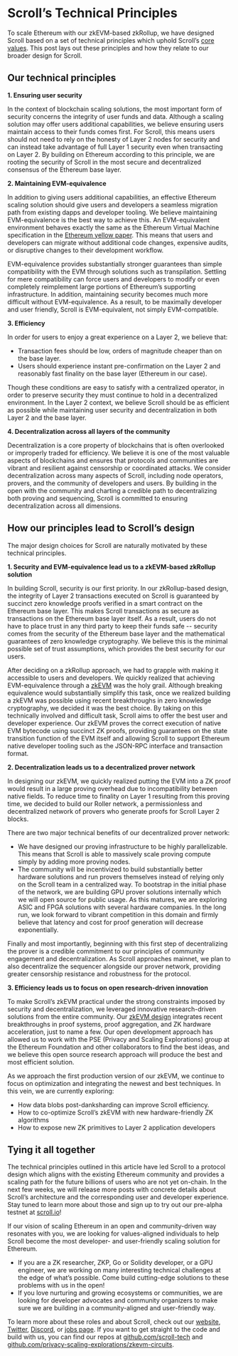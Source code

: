 # Scroll’s Technical Principles

To scale Ethereum with our zkEVM-based zkRollup, we have designed Scroll based on a set of technical principles which uphold Scroll’s [core values](https://mirror.xyz/scroll.eth/EYn7ODhQAnNWABwWcu5xZLts_wEXTZAEWyTgExGS1DA). This post lays out these principles and how they relate to our broader design for Scroll.

## **Our technical principles**

**1\. Ensuring user security**

In the context of blockchain scaling solutions, the most important form of security concerns the integrity of user funds and data. Although a scaling solution may offer users additional capabilities, we believe ensuring users maintain access to their funds comes first. For Scroll, this means users should not need to rely on the honesty of Layer 2 nodes for security and can instead take advantage of full Layer 1 security even when transacting on Layer 2. By building on Ethereum according to this principle, we are rooting the security of Scroll in the most secure and decentralized consensus of the Ethereum base layer.

**2\. Maintaining EVM-equivalence**

In addition to giving users additional capabilities, an effective Ethereum scaling solution should give users and developers a seamless migration path from existing dapps and developer tooling. We believe maintaining EVM-equivalence is the best way to achieve this. An EVM-equivalent environment behaves exactly the same as the Ethereum Virtual Machine specification in the [Ethereum yellow paper](https://ethereum.github.io/yellowpaper/paper.pdf). This means that users and developers can migrate without additional code changes, expensive audits, or disruptive changes to their development workflow.

EVM-equivalence provides substantially stronger guarantees than simple compatibility with the EVM through solutions such as transpilation. Settling for mere compatibility can force users and developers to modify or even completely reimplement large portions of Ethereum’s supporting infrastructure. In addition, maintaining security becomes much more difficult without EVM-equivalence. As a result, to be maximally developer and user friendly, Scroll is EVM-equivalent, not simply EVM-compatible.

**3\. Efficiency**

In order for users to enjoy a great experience on a Layer 2, we believe that:

- Transaction fees should be low, orders of magnitude cheaper than on the base layer.
- Users should experience instant pre-confirmation on the Layer 2 and reasonably fast finality on the base layer (Ethereum in our case).

Though these conditions are easy to satisfy with a centralized operator, in order to preserve security they must continue to hold in a decentralized environment. In the Layer 2 context, we believe Scroll should be as efficient as possible while maintaining user security and decentralization in both Layer 2 and the base layer.

**4\. Decentralization across all layers of the community**

Decentralization is a core property of blockchains that is often overlooked or improperly traded for efficiency. We believe it is one of the most valuable aspects of blockchains and ensures that protocols and communities are vibrant and resilient against censorship or coordinated attacks. We consider decentralization across many aspects of Scroll, including node operators, provers, and the community of developers and users. By building in the open with the community and charting a credible path to decentralizing both proving and sequencing, Scroll is committed to ensuring decentralization across all dimensions.

## **How our principles lead to Scroll’s design**

The major design choices for Scroll are naturally motivated by these technical principles.

**1\. Security and EVM-equivalence lead us to a zkEVM-based zkRollup solution**

In building Scroll, security is our first priority. In our zkRollup-based design, the integrity of Layer 2 transactions executed on Scroll is guaranteed by succinct zero knowledge proofs verified in a smart contract on the Ethereum base layer. This makes Scroll transactions as secure as transactions on the Ethereum base layer itself. As a result, users do not have to place trust in any third party to keep their funds safe -- security comes from the security of the Ethereum base layer and the mathematical guarantees of zero knowledge cryptography. We believe this is the minimal possible set of trust assumptions, which provides the best security for our users.

After deciding on a zkRollup approach, we had to grapple with making it accessible to users and developers. We quickly realized that achieving EVM-equivalence through a [zkEVM](https://scroll.io/blog/zkEVM) was the holy grail. Although breaking equivalence would substantially simplify this task, once we realized building a zkEVM was possible using recent breakthroughs in zero knowledge cryptography, we decided it was the best choice. By taking on this technically involved and difficult task, Scroll aims to offer the best user and developer experience. Our zkEVM proves the correct execution of native EVM bytecode using succinct ZK proofs, providing guarantees on the state transition function of the EVM itself and allowing Scroll to support Ethereum native developer tooling such as the JSON-RPC interface and transaction format.

**2\. Decentralization leads us to a decentralized prover network**

In designing our zkEVM, we quickly realized putting the EVM into a ZK proof would result in a large proving overhead due to incompatibility between native fields. To reduce time to finality on Layer 1 resulting from this proving time, we decided to build our Roller network, a permissionless and decentralized network of provers who generate proofs for Scroll Layer 2 blocks.

There are two major technical benefits of our decentralized prover network:

- We have designed our proving infrastructure to be highly parallelizable. This means that Scroll is able to massively scale proving compute simply by adding more proving nodes.
- The community will be incentivized to build substantially better hardware solutions and run provers themselves instead of relying only on the Scroll team in a centralized way. To bootstrap in the initial phase of the network, we are building GPU prover solutions internally which we will open source for public usage. As this matures, we are exploring ASIC and FPGA solutions with several hardware companies. In the long run, we look forward to vibrant competition in this domain and firmly believe that latency and cost for proof generation will decrease exponentially.

Finally and most importantly, beginning with this first step of decentralizing the prover is a credible commitment to our principles of community engagement and decentralization. As Scroll approaches mainnet, we plan to also decentralize the sequencer alongside our prover network, providing greater censorship resistance and robustness for the protocol.

**3\. Efficiency leads us to focus on open research-driven innovation**

To make Scroll’s zkEVM practical under the strong constraints imposed by security and decentralization, we leveraged innovative research-driven solutions from the entire community. Our [zkEVM design](https://scroll.io/blog/zkEVM) integrates recent breakthroughs in proof systems, proof aggregation, and ZK hardware acceleration, just to name a few. Our open development approach has allowed us to work with the PSE (Privacy and Scaling Explorations) group at the Ethereum Foundation and other collaborators to find the best ideas, and we believe this open source research approach will produce the best and most efficient solution.

As we approach the first production version of our zkEVM, we continue to focus on optimization and integrating the newest and best techniques. In this vein, we are currently exploring:

- How data blobs post-danksharding can improve Scroll efficiency.
- How to co-optimize Scroll’s zkEVM with new hardware-friendly ZK algorithms
- How to expose new ZK primitives to Layer 2 application developers

## Tying it all together

The technical principles outlined in this article have led Scroll to a protocol design which aligns with the existing Ethereum community and provides a scaling path for the future billions of users who are not yet on-chain. In the next few weeks, we will release more posts with concrete details about Scroll’s architecture and the corresponding user and developer experience. Stay tuned to learn more about those and sign up to try out our pre-alpha testnet at [scroll.io](http://scroll.io/)!

If our vision of scaling Ethereum in an open and community-driven way resonates with you, we are looking for values-aligned individuals to help Scroll become the most developer- and user-friendly scaling solution for Ethereum.

- If you are a ZK researcher, ZKP, Go or Solidity developer, or a GPU engineer, we are working on many interesting technical challenges at the edge of what’s possible. Come build cutting-edge solutions to these problems with us in the open!
- If you love nurturing and growing ecosystems or communities, we are looking for developer advocates and community organizers to make sure we are building in a community-aligned and user-friendly way.

To learn more about these roles and about Scroll, check out our [website](https://scroll.io/), [Twitter](https://twitter.com/Scroll_ZKP), [Discord](https://discord.gg/scroll), or [jobs page](https://jobs.lever.co/ScrollFoundation). If you want to get straight to the code and build with us, you can find our repos at [github.com/scroll-tech](http://github.com/scroll-tech) and [github.com/privacy-scaling-explorations/zkevm-circuits](http://github.com/privacy-scaling-explorations/zkevm-circuits).
